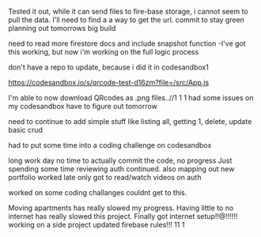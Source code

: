 Tested it out, while it can send files to fire-base storage, i cannot seem to pull the data. I'll need to find a a way to get the url.
commit to stay green planning out tomorrows big build


need to read more firestore docs and include snapshot function
-I've got this working, but now i'm working on the full logic process

don't have a repo to update, because i did it in codesandbox1

https://codesandbox.io/s/qrcode-test-d16zm?file=/src/App.js

I'm able to now download QRcodes as .png files..//1
1
1
had some issues on my codesandbox have to figure out tomorrow

need to continue to add simple stuff like listing all, getting 1, delete, update basic crud

had to put some time into a coding challenge on codesandbox

long work day no time to actually commit the code, no progress
Just spending some time reviewing auth continued. also mapping out new portfolio
worked late only got to read/watch videos on auth

worked on some coding challanges couldnt get to this.

Moving apartments has really slowed my progress.
Having little to no internet has really slowed this project.
Finally got internet setup!!@!!!!!! working on a side project
updated firebase rules!!!
11
1
